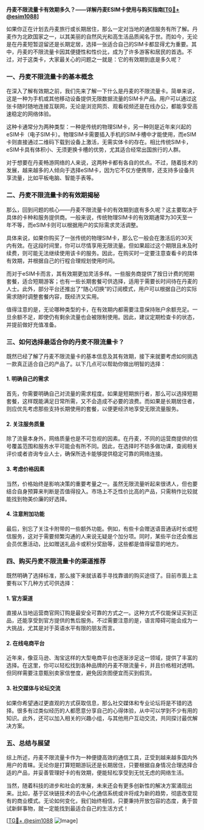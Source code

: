 **丹麦不限流量卡有效期多久？——详解丹麦ESIM卡使用与购买指南[[TG💪+ @esim1088](https://t.me/s/esim1088)]**

如果你正在计划去丹麦旅行或长期居住，那么一定对当地的通信服务有所了解。丹麦作为北欧国家之一，以其美丽的自然风光和高生活品质闻名于世。而如今，无论是在丹麦短暂逗留还是长期定居，选择一张适合自己的SIM卡都显得尤为重要。其中，丹麦的不限流量卡因其便捷性和性价比，成为了许多游客和居民的首选。不过，对于这类卡，大家最关心的问题之一就是：它的有效期到底是多久呢？

### 一、丹麦不限流量卡的基本概念

在深入了解有效期之前，我们先来了解一下什么是丹麦的不限流量卡。简单来说，这是一种为手机或其他移动设备提供无限数据流量的SIM卡产品。用户可以通过这张卡随时随地连接互联网，无论是浏览网页、观看视频还是在线办公，都能享受高速稳定的网络体验。

这种卡通常分为两种类型：一种是传统的物理SIM卡，另一种则是近年来兴起的eSIM卡（电子SIM卡）。物理SIM卡需要插入手机的SIM卡槽中才能使用，而eSIM卡则直接通过二维码下载到设备上激活，无需实体卡的存在。相比传统SIM卡，eSIM卡具有体积小、无须更换卡槽的优势，尤其适合经常出国旅行的人群。

对于想要在丹麦畅游网络的人来说，这两种卡都有各自的优点。不过，随着技术的发展，越来越多的人倾向于选择eSIM卡，因为它不仅方便携带，还支持多设备共享流量，比如平板电脑、智能手表等。

### 二、丹麦不限流量卡的有效期揭秘

那么，回到问题的核心——丹麦不限流量卡的有效期到底有多久呢？这主要取决于具体的卡种和服务提供商。一般来说，传统物理SIM卡的有效期通常为30天至一年不等，而eSIM卡则可以根据用户的实际需求灵活调整。

具体来说，如果你购买了一张传统的物理SIM卡，那么它一般会在激活后的30天内有效。在这段时间里，你可以尽情享用无限流量。但如果超过这个期限且未及时续费，则可能无法继续使用该卡的服务。因此，在购买时一定要注意查看卡的具体有效期，并根据自己的行程合理规划使用时间。

而对于eSIM卡而言，其有效期更加灵活多样。一些服务商提供了按日计费的短期套餐，适合短期游客；也有一些长期套餐可供选择，适用于需要长时间待在丹麦的人士。此外，部分平台还推出了“随心切换”的订阅模式，用户可以根据自己的实际需求随时调整套餐内容，既经济又实用。

值得注意的是，无论哪种类型的卡，在有效期内都需要注意保持账户余额充足。一旦余额不足，即使仍有剩余流量也会被限制使用。因此，建议定期检查卡的状态，并提前做好充值准备。

### 三、如何选择最适合你的丹麦不限流量卡？

既然已经了解了丹麦不限流量卡的基本信息及其有效期，接下来就要考虑如何挑选一款真正适合自己的产品了。以下几点可以帮助你做出明智的选择：

#### 1. 明确自己的需求

首先，你需要明确自己对流量的需求程度。如果是短期旅行者，那么可以选择短期套餐，这样既能满足日常所需，又不会造成不必要的浪费。而如果是长期居住者，则应优先考虑那些支持长期使用的套餐，以便更经济地享受无限流量服务。

#### 2. 关注服务质量

除了流量本身外，网络质量也是不可忽视的因素。在丹麦，不同的运营商提供的信号覆盖范围和服务水平可能会有所不同。因此，在选择时不妨多做功课，查阅相关评价或者咨询专业人士，确保所选卡能够提供稳定可靠的网络连接。

#### 3. 考虑价格因素

当然，价格始终是影响决策的重要考量之一。虽然无限流量听起来很诱人，但也要结合自身预算来判断是否值得投入。市场上不乏性价比高的产品，只需稍作比较就能找到物美价廉的好选择。

#### 4. 注意附加功能

最后，别忘了关注卡附带的一些额外功能。例如，有些卡会赠送语音通话时长或短信服务，这对于需要频繁沟通的人来说无疑是个加分项。同时，某些平台还会推出会员优惠活动，比如赠送礼品卡或积分奖励等，这些都是值得留意的地方。

### 四、购买丹麦不限流量卡的渠道推荐

既然明确了选择标准，那么接下来就该着手寻找靠谱的购买途径了。目前市面上主要有以下几种方式可供选择：

#### 1. 官方渠道

直接从当地运营商官网订购是最安全可靠的方式之一。这种方式不仅能保证买到正品，还能享受到官方提供的售后服务。不过需要注意的是，语言障碍可能会成为一大挑战，尤其是对于英语水平有限的朋友而言。

#### 2. 在线电商平台

近年来，像亚马逊、淘宝这样的大型电商平台也逐渐涉足这一领域，提供了丰富的选择。在这里，你可以轻松找到各种品牌的丹麦不限流量卡，并且价格相对透明。但同样需要注意甄别卖家信誉度，避免因贪图便宜而买到假货。

#### 3. 社交媒体与论坛交流

如果你希望通过更直观的方式获取信息，那么社交媒体和专业论坛将是不错的选择。很多有过类似经历的人都愿意分享自己的心得体验，从中可以学到不少有用的知识。此外，还可以加入相关的兴趣小组，与其他用户互动交流，共同探讨最优解决方案。

### 五、总结与展望

综上所述，丹麦不限流量卡作为一种便捷高效的通信工具，正受到越来越多国内外用户的青睐。无论你是打算短期游玩还是长期居住，只要根据自身情况合理选择合适的产品，并妥善管理好卡的有效期，便能轻松享受到无忧无虑的网络生活。

当然，随着科技的进步和社会的发展，未来还会有更多创新性的解决方案涌现出来。比如，基于区块链技术的去中心化通信系统或许将成为新的趋势，彻底改变现有的商业模式。无论如何变化，我们始终相信，只要秉持开放包容的态度，勇于尝试新鲜事物，就一定能找到最适合自己的生活方式！

[[TG💪+ @esim1088](https://t.me/s/esim1088) ![Image](https://i.postimg.cc/4NQfJmqS/Snipaste-2025-05-13-00-14-12.png)]